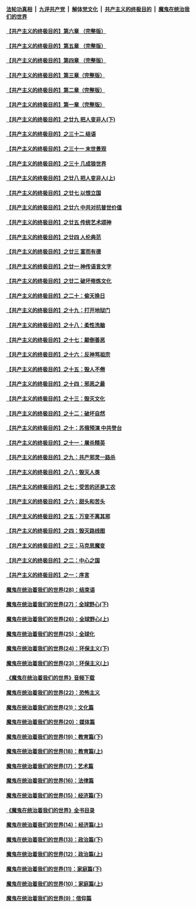 ####  [法轮功真相](../../../../basic/blob/master/README.md?t=06111902) &nbsp;|&nbsp; [九评共产党](../../../../9ping.md/blob/master/README.md?t=06111902) &nbsp;|&nbsp; [解体党文化](../../../../jtdwh.md/blob/master/README.md?t=06111902)  &nbsp;|&nbsp; [共产主义的终极目的](../../../../gczydzjmd.md/blob/master/README.md?t=06111902) &nbsp;|&nbsp; [魔鬼在统治我们的世界](../../../../mgztzwmdsj.md/blob/master/README.md?t=06111902) 

#### [【共产主义的终极目的】第六章 （完整版）](../pages/nsc422/n11428913.md?t=06111902) 

#### [【共产主义的终极目的】第五章 （完整版）](../pages/nsc422/n11428912.md?t=06111902) 

#### [【共产主义的终极目的】第四章 （完整版）](../pages/nsc422/n11428907.md?t=06111902) 

#### [【共产主义的终极目的】第三章（完整版）](../pages/nsc422/n11428848.md?t=06111902) 

#### [【共产主义的终极目的】第二章（完整版）](../pages/nsc422/n11428831.md?t=06111902) 

#### [【共产主义的终极目的】第一章（完整版）](../pages/nsc422/n11417651.md?t=06111902) 

#### [【共产主义的终极目的】之廿九 把人变非人(下)](../pages/nsc422/n11344140.md?t=06111902) 

#### [【共产主义的终极目的】之三十二 结语](../pages/nsc422/n11360535.md?t=06111902) 

#### [【共产主义的终极目的】之三十一 末世景观](../pages/nsc422/n11351129.md?t=06111902) 

#### [【共产主义的终极目的】之三十 几成狼世界](../pages/nsc422/n11348280.md?t=06111902) 

#### [【共产主义的终极目的】之廿八 把人变非人(上)](../pages/nsc422/n11340492.md?t=06111902) 

#### [【共产主义的终极目的】之廿七 以恨立国](../pages/nsc422/n11336944.md?t=06111902) 

#### [【共产主义的终极目的】之廿六 中共对抗普世价值](../pages/nsc422/n11324785.md?t=06111902) 

#### [【共产主义的终极目的】之廿五 传统艺术颂神](../pages/nsc422/n11296396.md?t=06111902) 

#### [【共产主义的终极目的】之廿四 人伦典范](../pages/nsc422/n11296397.md?t=06111902) 

#### [【共产主义的终极目的】之廿三 富而有德](../pages/nsc422/n11283598.md?t=06111902) 

#### [【共产主义的终极目的】之廿一 神传语言文字](../pages/nsc422/n11263265.md?t=06111902) 

#### [【共产主义的终极目的】之廿二 破坏修炼文化](../pages/nsc422/n11245728.md?t=06111902) 

#### [【共产主义的终极目的】之二十：偷天换日](../pages/nsc422/n11238846.md?t=06111902) 

#### [【共产主义的终极目的】之十九：打开地狱门](../pages/nsc422/n11206376.md?t=06111902) 

#### [【共产主义的终极目的】之十八：柔性洗脑](../pages/nsc422/n11199994.md?t=06111902) 

#### [【共产主义的终极目的】之十七：颠倒善恶](../pages/nsc422/n11179782.md?t=06111902) 

#### [【共产主义的终极目的】之十六：反神骂祖宗](../pages/nsc422/n11166798.md?t=06111902) 

#### [【共产主义的终极目的】之十五：毁人不倦](../pages/nsc422/n11166792.md?t=06111902) 

#### [【共产主义的终极目的】之十四：邪恶之最](../pages/nsc422/n11150249.md?t=06111902) 

#### [【共产主义的终极目的】之十三：毁灭文化](../pages/nsc422/n11135227.md?t=06111902) 

#### [【共产主义的终极目的】之十二：破坏自然](../pages/nsc422/n11135214.md?t=06111902) 

#### [【共产主义的终极目的】之十：苏俄预演 中共登台](../pages/nsc422/n11118424.md?t=06111902) 

#### [【共产主义的终极目的】之十一：屠杀精英](../pages/nsc422/n11118442.md?t=06111902) 

#### [【共产主义的终极目的】之九：共产邪灵一路杀](../pages/nsc422/n11114139.md?t=06111902) 

#### [【共产主义的终极目的】之八：毁灭人类](../pages/nsc422/n11108503.md?t=06111902) 

#### [【共产主义的终极目的】之七：受苦的还是工农](../pages/nsc422/n11101809.md?t=06111902) 

#### [【共产主义的终极目的】之六：甜头和苦头](../pages/nsc422/n11096971.md?t=06111902) 

#### [【共产主义的终极目的】之五：万变不离其邪](../pages/nsc422/n11091285.md?t=06111902) 

#### [【共产主义的终极目的】之四：毁灭路线图](../pages/nsc422/n11086284.md?t=06111902) 

#### [【共产主义的终极目的】之三：马克思魔变](../pages/nsc422/n11061941.md?t=06111902) 

#### [【共产主义的终极目的】之二：中心之国](../pages/nsc422/n11047728.md?t=06111902) 

#### [【共产主义的终极目的】之一：序言](../pages/nsc422/n11086077.md?t=06111902) 

#### [魔鬼在统治着我们的世界(28)：结束语](../pages/nsc422/n10936246.md?t=06111902) 

#### [魔鬼在统治着我们的世界(27)：全球野心(下)](../pages/nsc422/n10928319.md?t=06111902) 

#### [魔鬼在统治着我们的世界(26)：全球野心(上)](../pages/nsc422/n10900318.md?t=06111902) 

#### [魔鬼在统治着我们的世界(25)：全球化](../pages/nsc422/n10788205.md?t=06111902) 

#### [魔鬼在统治着我们的世界(24)：环保主义(下)](../pages/nsc422/n10695307.md?t=06111902) 

#### [魔鬼在统治着我们的世界(23)：环保主义(上)](../pages/nsc422/n10688613.md?t=06111902) 

#### [《魔鬼在统治着我们的世界》音频下载](../pages/nsc422/n10635553.md?t=06111902) 

#### [魔鬼在统治着我们的世界(22)：恐怖主义](../pages/nsc422/n10614727.md?t=06111902) 

#### [魔鬼在统治着我们的世界(21)：文化篇](../pages/nsc422/n10597706.md?t=06111902) 

#### [魔鬼在统治着我们的世界(20)：媒体篇](../pages/nsc422/n10586579.md?t=06111902) 

#### [魔鬼在统治着我们的世界(19)：教育篇(下)](../pages/nsc422/n10564808.md?t=06111902) 

#### [魔鬼在统治着我们的世界(18)：教育篇(上)](../pages/nsc422/n10526970.md?t=06111902) 

#### [魔鬼在统治着我们的世界(17)：艺术篇](../pages/nsc422/n10499093.md?t=06111902) 

#### [魔鬼在统治着我们的世界(16)：法律篇](../pages/nsc422/n10485969.md?t=06111902) 

#### [魔鬼在统治着我们的世界(15)：经济篇(下)](../pages/nsc422/n10469975.md?t=06111902) 

#### [《魔鬼在统治着我们的世界》全书目录](../pages/nsc422/n10464261.md?t=06111902) 

#### [魔鬼在统治着我们的世界(14)：经济篇(上)](../pages/nsc422/n10457370.md?t=06111902) 

#### [魔鬼在统治着我们的世界(13)：政治篇(下)](../pages/nsc422/n10448270.md?t=06111902) 

#### [魔鬼在统治着我们的世界(12)：政治篇(上)](../pages/nsc422/n10444576.md?t=06111902) 

#### [魔鬼在统治着我们的世界(11)：家庭篇(下)](../pages/nsc422/n10440961.md?t=06111902) 

#### [魔鬼在统治着我们的世界(10)：家庭篇(上)](../pages/nsc422/n10435448.md?t=06111902) 

#### [魔鬼在统治着我们的世界(9)：信仰篇](../pages/nsc422/n10432159.md?t=06111902) 

